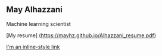 ## May Alhazzani

Machine learning scientist  

[My resume] (https://mayhz.github.io/Alhazzani_resume.pdf)

[I'm an inline-style link](https://www.google.com)
